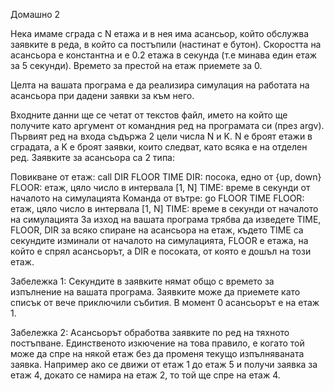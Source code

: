 Домашно 2

Нека имаме сграда с N етажа и в нея има асансьор, който обслужва заявките в реда, в който са постъпили (настинат е бутон). Скоростта на асансьора е константна и е 0.2 етажа в секунда (т.е минава един етаж за 5 секунди). Времето за престой на етаж приемете за 0.

Целта на вашата програма е да реализира симулация на работата на асансьора при дадени заявки за към него. 

Входните данни ще се четат от текстов файл, името на който ще получите като аргумент от командния ред на програмата си (през argv). Първият ред на входа съдържа 2 цели числа N и K. N е броят етажи в сградата, а K е броят заявки, които следват, като всяка е на отделен ред. Заявките за асансьора са 2 типа:

Повикване от етаж: call DIR FLOOR TIME
DIR: посока, едно от {up, down}
FLOOR: етаж, цяло число в интервала [1, N]
TIME: време в секунди от началото на симулацията
Команда от вътре: go FLOOR TIME
FLOOR: етаж, цяло число в интервала [1, N]
TIME: време в секунди от началото на симулацията
За изход на вашата програма трябва да изведете TIME, FLOOR, DIR за всяко спиране на асансьора на етаж, където TIME са секундите изминали от началото на симулацията, FLOOR е етажа, на който е спрял асансьорът, а DIR е посоката, от която е дошъл на този етаж.

Забележка 1:
Секундите в заявките нямат общо с времето за изпълнение на вашата програма. Заявките може да приемете като списък от вече приключили събития. В момент 0 асансьорът е на етаж 1.

Забележка 2:
Асансьорът обработва заявките по ред на тяхното постъпване. Единственото изкючение на това правило, е когато той може да спре на някой етаж без да променя текущо изпълняваната заявка. Например ако се движи от етаж 1 до етаж 5 и получи заявка за етаж 4, докато се намира на етаж 2, то той ще спре на етаж 4.